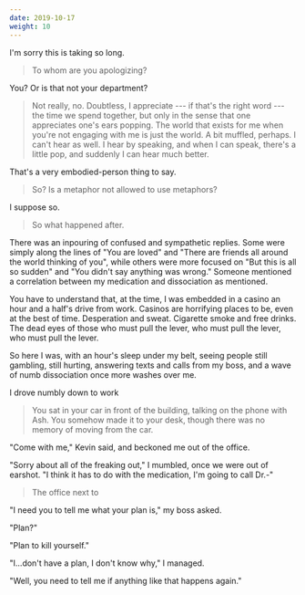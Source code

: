 ```yaml
---
date: 2019-10-17
weight: 10
---
```


I'm sorry this is taking so long.

> To whom are you apologizing?

You? Or is that not your department?

> Not really, no. Doubtless, I appreciate --- if that's the right word --- the time we spend together, but only in the sense that one appreciates one's ears popping. The world that exists for me when you're not engaging with me is just the world. A bit muffled, perhaps. I can't hear as well. I hear by speaking, and when I can speak, there's a little pop, and suddenly I can hear much better.

That's a very embodied-person thing to say.

> So? Is a metaphor not allowed to use metaphors?

I suppose so.

> So what happened after.

There was an inpouring of confused and sympathetic replies. Some were simply along the lines of "You are loved" and "There are friends all around the world thinking of you", while others were more focused on "But this is all so sudden" and "You didn't say anything was wrong."  Someone mentioned a correlation between my medication and dissociation as mentioned.

You have to understand that, at the time, I was embedded in a casino an hour and a half's drive from work. Casinos are horrifying places to be, even at the best of time. Desperation and sweat. Cigarette smoke and free drinks. The dead eyes of those who must pull the lever, who must pull the lever, who must pull the lever.

So here I was, with an hour's sleep under my belt, seeing people still gambling, still hurting, answering texts and calls from my boss, and a wave of numb dissociation once more washes over me.

I drove numbly down to work

> You sat in your car in front of the building, talking on the phone with Ash. You somehow made it to your desk, though there was no memory of moving from the car.

"Come with me," Kevin said, and beckoned me out of the office.

"Sorry about all of the freaking out," I mumbled, once we were out of
earshot.  "I think it has to do with the medication, I'm going to call
Dr.-"

> The office next to 

"I need you to tell me what your plan is," my boss asked.

"Plan?"

"Plan to kill yourself."

"I...don't have a plan, I don't know why," I managed.

"Well, you need to tell me if anything like that happens again."
